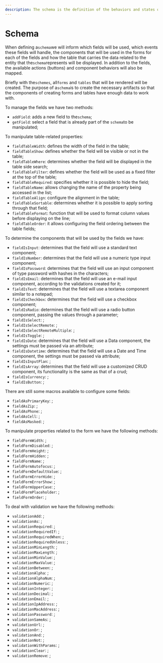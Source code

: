 ```yaml
---
description: The schema is the definition of the behaviors and states of our business rules
---
```


# Schema

When defining a`schema`we will inform which fields will be used, which events these fields will handle, the components that will be used in the forms for each of the fields and how the table that carries the data related to the entity that the`schema`represents will be displayed. In addition to the fields, the available actions \(buttons\) and component behaviors will also be mapped.

Briefly with the`schemes`, all`forms` and `tables` that will be rendered will be created. The purpose of a`schema`is to create the necessary artifacts so that the components of creating forms and tables have enough data to work with.

To manage the fields we have two methods:

* `addField`: adds a new field to the`schema`;
* `getField`: select a field that is already part of the `schema`to be manipulated;

To manipulate table-related properties:

* `fieldTableWidth`: defines the width of the field in the table;
* `fieldTableShow`: defines whether the field will be visible or not in the table;
* `fieldTableWhere`: determines whether the field will be displayed in the table side search;
* `fieldTableFilter`: defines whether the field will be used as a fixed filter at the top of the table;
* `fieldTableRequired`: specifies whether it is possible to hide the field;
* `fieldTableName`: allows changing the name of the property being accessed in the list;
* `fieldTableAlign`: configure the alignment in the table;
* `fieldTableSortable`: determines whether it is possible to apply sorting through that field;
* `fieldTableFormat`: function that will be used to format column values before displaying on the line;
* `fieldTableOrder`: it allows configuring the field ordering between the table fields;

To determine the components that will be used by the fields we have:

* `fieldIsInput`: determines that the field will use a standard text component;
* `fieldIsNumber`: determines that the field will use a numeric type input component;
* `fieldIsPassword`: determines that the field will use an input component of type password with hashes in the characters;
* `fieldIsEmail`: determines that the field will use an e-mail input component, according to the validations created for it;
* `fieldIsText`: determines that the field will use a textarea component similar to a notepad;
* `fieldIsCheckbox`: determines that the field will use a checkbox component;
* `fieldIsRadio`: determines that the field will use a radio button component, passing the values through a parameter;
* `fieldIsSelect`: ;
* `fieldIsSelectRemote`: ;
* `fieldIsSelectRemoteMultiple`: ;
* `fieldIsToggle`: ;
* `fieldIsDate`: determines that the field will use a Data component, the settings must be passed via an attribute;
* `fieldIsDatetime`: determines that the field will use a Date and Time component, the settings must be passed via attribute;
* `fieldIsInputPlan`: ;
* `fieldIsArray`: determines that the field will use a customized CRUD component, its functionality is the same as that of a crud;
* `fieldIsCurrency`: ;
* `fieldIsButton`: ;

There are still some macros available to configure some fields:

* `fieldAsPrimaryKey`: ;
* `fieldAsZip`: ;
* `fieldAsPhone`: ;
* `fieldAsCell`: ;
* `fieldAsMasked`: ;

To manipulate properties related to the form we have the following methods:

* `fieldFormWidth`: ;
* `fieldFormDisabled`: ;
* `fieldFormHeight`: ;
* `fieldFormHidden`: ;
* `fieldFormName`: ;
* `fieldFormAutofocus`: ;
* `fieldFormDefaultValue`: ;
* `fieldFormErrorHide`: ;
* `fieldFormErrorShow`: ;
* `fieldFormUpperCase`: ;
* `fieldFormPlaceholder`: ;
* `fieldFormOrder`: ;

To deal with validation we have the following methods:

* `validationAdd`: ;
* `validationAs`: ;
* `validationRequired`: ;
* `validationRequiredIf`: ;
* `validationRequiredWhen`: ;
* `validationRequiredUnless`: ;
* `validationMinLength`: ;
* `validationMaxLength`: ;
* `validationMinValue`: ;
* `validationMaxValue`: ;
* `validationBetween`: ;
* `validationAlpha`: ;
* `validationAlphaNum`: ;
* `validationNumeric`: ;
* `validationInteger`: ;
* `validationDecimal`: ;
* `validationEmail`: ;
* `validationIpAddress`: ;
* `validationMacAddress`: ;
* `validationPassword`: ;
* `validationSameAs`: ;
* `validationUrl`: ;
* `validationOr`: ;
* `validationAnd`: ;
* `validationNot`: ;
* `validationWithParams`: ;
* `validationClear`: ;
* `validationRemove`: ;

